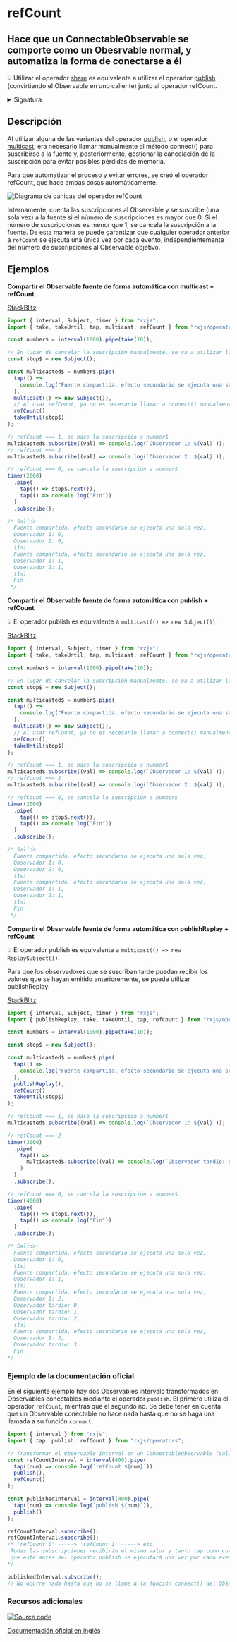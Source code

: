 # refCount

## Hace que un ConnectableObservable se comporte como un Obesrvable normal, y automatiza la forma de conectarse a él

💡 Utilizar el operador [share](../../../operators/multicasting/share/) es equivalente a utilizar el operador [publish](../../../operators/multicasting/publish/) (convirtiendo el Observable en uno caliente) junto al operador refCount.

<details>

<summary>Signatura</summary>

#### Firma

`refCount<T>(): MonoTypeOperatorFunction<T>`

#### Parámetros

No recibe ningún parámetro.

### Retorna

`MonoTypeOperatorFunction<T>`

</details>

## Descripción

Al utilizar alguna de las variantes del operador [publish](../../../operators/multicasting/publish/), o el operador [multicast](../../../operators/multicasting/multicast/), era necesario llamar manualmente al método connect() para suscribirse a la fuente y, posteriormente, gestionar la cancelación de la suscripción para evitar posibles pérdidas de memoria.

Para que automatizar el proceso y evitar errores, se creó el operador refCount, que hace ambas cosas automáticamente.

![Diagrama de canicas del operador refCount](../../../assets/images/marble-diagrams/multicasting/refCount.png)

Internamente, cuenta las suscripciones al Observable y se suscribe (una sola vez) a la fuente si el número de suscripciones es mayor que 0. Si el número de suscripciones es menor que 1, se cancela la suscripción a la fuente. De esta manera se puede garantizar que cualquier operador anterior a `refCount` se ejecuta una única vez por cada evento, independientemente del número de suscripciones al Observable objetivo.

## Ejemplos

**Compartir el Observable fuente de forma automática con multicast + refCount**

[StackBlitz](https://stackblitz.com/edit/docu-rxjs-refcount-multicast?file=index.ts)

```javascript
import { interval, Subject, timer } from "rxjs";
import { take, takeUntil, tap, multicast, refCount } from "rxjs/operators";

const number$ = interval(1000).pipe(take(10));

// En lugar de cancelar la suscripción manualmente, se va a utilizar la técnica takeUntil + Subject
const stop$ = new Subject();

const multicasted$ = number$.pipe(
  tap(() =>
    console.log("Fuente compartida, efecto secundario se ejecuta una sola vez")
  ),
  multicast(() => new Subject()),
  // Al usar refCount, ya no es necesario llamar a connect() manualmente
  refCount(),
  takeUntil(stop$)
);

// refCount === 1, se hace la suscripción a number$
multicasted$.subscribe((val) => console.log(`Observador 1: ${val}`));
// refCount === 2
multicasted$.subscribe((val) => console.log(`Observador 2: ${val}`));

// refCount === 0, se cancela la suscripción a number$
timer(2000)
  .pipe(
    tap(() => stop$.next()),
    tap(() => console.log("Fin"))
  )
  .subscribe();

/* Salida:
  Fuente compartida, efecto secundario se ejecuta una sola vez,
  Observador 1: 0,
  Observador 2: 0,
  (1s)
  Fuente compartida, efecto secundario se ejecuta una sola vez,
  Observador 1: 1,
  Observador 2: 1,
  (1s) 
  Fin
 */
```

**Compartir el Observable fuente de forma automática con publish + refCount**

💡 El operador publish es equivalente a `multicast(() => new Subject())`

[StackBlitz](refCount.md)

```javascript
import { interval, Subject, timer } from "rxjs";
import { take, takeUntil, tap, multicast, refCount } from "rxjs/operators";

const number$ = interval(1000).pipe(take(10));

// En lugar de cancelar la suscripción manualmente, se va a utilizar la técnica takeUntil + Subject
const stop$ = new Subject();

const multicasted$ = number$.pipe(
  tap(() =>
    console.log("Fuente compartida, efecto secundario se ejecuta una sola vez")
  ),
  multicast(() => new Subject()),
  // Al usar refCount, ya no es necesario llamar a connect() manualmente
  refCount(),
  takeUntil(stop$)
);

// refCount === 1, se hace la suscripción a number$
multicasted$.subscribe((val) => console.log(`Observador 1: ${val}`));
// refCount === 2
multicasted$.subscribe((val) => console.log(`Observador 2: ${val}`));

// refCount === 0, se cancela la suscripción a number$
timer(2000)
  .pipe(
    tap(() => stop$.next()),
    tap(() => console.log("Fin"))
  )
  .subscribe();

/* Salida:
  Fuente compartida, efecto secundario se ejecuta una sola vez,
  Observador 1: 0,
  Observador 2: 0,
  (1s)
  Fuente compartida, efecto secundario se ejecuta una sola vez,
  Observador 1: 1,
  Observador 2: 1,
  (1s) 
  Fin
 */
```

**Compartir el Observable fuente de forma automática con publishReplay + refCount**

💡 El operador publish es equivalente a `multicast(() => new ReplaySubject())`.

Para que los observadores que se suscriban tarde puedan recibir los valores que se hayan emitido anterioremente, se puede utilizar publishReplay:

[StackBlitz](https://stackblitz.com/edit/docu-rxjs-refcount-publishreplay?file=index.ts)

```javascript
import { interval, Subject, timer } from "rxjs";
import { publishReplay, take, takeUntil, tap, refCount } from "rxjs/operators";

const number$ = interval(1000).pipe(take(10));

const stop$ = new Subject();

const multicasted$ = number$.pipe(
  tap(() =>
    console.log("Fuente compartida, efecto secundario se ejecuta una sola vez")
  ),
  publishReplay(),
  refCount(),
  takeUntil(stop$)
);

// refCount === 1, se hace la suscripción a number$
multicasted$.subscribe((val) => console.log(`Observador 1: ${val}`));

// refCount === 2
timer(3000)
  .pipe(
    tap(() =>
      multicasted$.subscribe((val) => console.log(`Observador tardío: ${val}`))
    )
  )
  .subscribe();

// refCount === 0, se cancela la suscripción a number$
timer(4000)
  .pipe(
    tap(() => stop$.next()),
    tap(() => console.log("Fin"))
  )
  .subscribe();

/* Salida:
  Fuente compartida, efecto secundario se ejecuta una sola vez,
  Observador 1: 0,
  (1s)
  Fuente compartida, efecto secundario se ejecuta una sola vez,
  Observador 1: 1,
  (1s) 
  Fuente compartida, efecto secundario se ejecuta una sola vez,
  Observador 1: 2,
  Observador tardío: 0,
  Observador tardío: 1,
  Observador tardío: 2,
  (1s)
  Fuente compartida, efecto secundario se ejecuta una sola vez,
  Observador 1: 3,
  Observador tardío: 3,
  Fin
*/
```

### Ejemplo de la documentación oficial

En el siguiente ejemplo hay dos Observables intervalo transformados en Observables conectables mediante el operador `publish`. El primero utiliza el operador `refCount`, mientras que el segundo no. Se debe tener en cuenta que un Observable conectable no hace nada hasta que no se haga una llamada a su función `connect`.

```javascript
import { interval } from "rxjs";
import { tap, publish, refCount } from "rxjs/operators";

// Transformar el Observable interval en un ConnectableObservable (caliente)
const refCountInterval = interval(400).pipe(
  tap((num) => console.log(`refCount ${num}`)),
  publish(),
  refCount()
);

const publishedInterval = interval(400).pipe(
  tap((num) => console.log(`publish ${num}`)),
  publish()
);

refCountInterval.subscribe();
refCountInterval.subscribe();
/* 'refCount 0' -----> 'refCount 1' -----> etc.
 Todas las subscripciones recibirán el mismo valor y tanto tap como cualquier otro operador
 que esté antes del operador publish se ejecutará una vez por cada evento, independientemente del número de suscripciones
*/

publishedInterval.subscribe();
// No ocurre nada hasta que no se llame a la función connect() del Observable
```

### Recursos adicionales

[![Source code](assets/icons/source-code.png)](https://github.com/ReactiveX/rxjs/blob/master/src/internal/operators/refCount.ts)

[Documentación oficial en inglés](https://rxjs.dev/api/operators/refCount)
